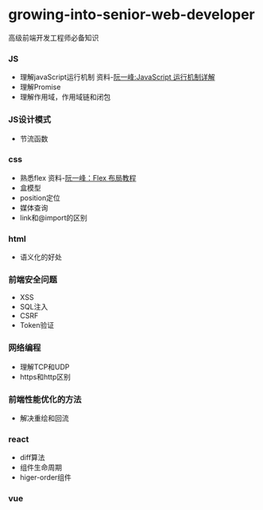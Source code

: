# growing-into-senior-web-developer
高级前端开发工程师必备知识

### JS
- 理解javaScript运行机制 资料-[阮一峰:JavaScript 运行机制详解](http://www.ruanyifeng.com/blog/2014/10/event-loop.html)
- 理解Promise
- 理解作用域，作用域链和闭包

### JS设计模式
- 节流函数

### css
- 熟悉flex 资料-[阮一峰：Flex 布局教程](http://www.ruanyifeng.com/blog/2014/10/event-loop.html)
- 盒模型
- position定位
- 媒体查询
- link和@import的区别

### html
- 语义化的好处

### 前端安全问题
- XSS
- SQL注入
- CSRF
- Token验证

### 网络编程
- 理解TCP和UDP
- https和http区别

### 前端性能优化的方法
- 解决重绘和回流

### react
- diff算法
- 组件生命周期
- higer-order组件

### vue
